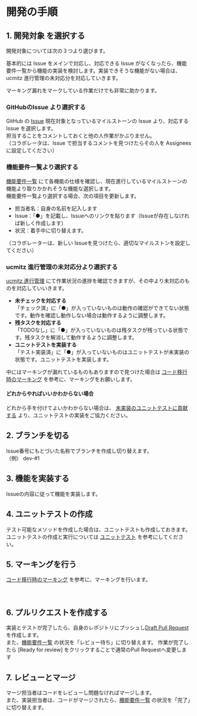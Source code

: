 # 開発の手順

## 1. 開発対象 を選択する

開発対象については次の３つより選びます。  

基本的には Issue をメインで対応し、対応できる Issue がなくなったら、機能要件一覧から機能の実装を検討します。実装できそうな機能がない場合は、ucmitz 進行管理の未対応分を対応していきます。

マーキング漏れをマークしている作業だけでも非常に助かります。

 
### GitHubのIssue より選択する
GitHub の [Issue](https://github.com/baserproject/ucmitz/issues) 現在対象となっているマイルストーンの Issue より、対応する Issue を選択します。  
担当することをコメントしておくと他の人作業がかぶりません。  
（コラボレータは、Issue で担当するコメントを見つけたらその人を Assignees に設定してください）

 
### 機能要件一覧より選択する
[機能要件一覧](https://docs.google.com/spreadsheets/d/1YT5PuZQdDNU0wrZdqYbh74KuLSw1SIt4_EKwPWOfDKA/edit#gid=0) にて各機能の仕様を確認し、現在進行しているマイルストーンの機能より取りかかれそうな機能な選択します。  
機能要件一覧より選択する場合、次の項目を更新します。

- 担当者名：自身の名前を記入します
- Issue：「●」を記載し、Issueへのリンクを貼ります（Issueが存在しなければ新しく作成します）
- 状況：着手中に切り替えます。

（コラボレーターは、新しい Issueを見つけたら、適切なマイルストンを設定してください）

 
### ucmitz 進行管理の未対応分より選択する 
[ucmitz 進行管理](https://docs.google.com/spreadsheets/d/1EGxMk-dy8WIg2NmgOKsS_fBXqDB6oJky9M0mB7TADEk/edit#gid=938641024) にて作業状況の進捗を確認できますが、その中より未対応のものを対応していいきます。

 - **未チェックを対応する**  
 「チェック済」に「●」が入っていないものは動作の確認ができてない状態です。動作を確認し動作しない場合は動作するように調整します。
 - **残タスクを対応する**  
 「TODOなし」に「●」が入っていないものは残タスクが残っている状態です。残タスクを解消して動作するように調整します。
 - **ユニットテストを実装する**  
 「テスト実装済」に「●」が入っていないものはユニットテストが未実装の状態です。ユニットテストを実装します。
 
中にはマーキングが漏れているものもありますので見つけた場合は [コード移行時のマーキング](./migration_rule#コード移行時のマーキング) を参考に、マーキングをお願いします。

#### どれからやればいいかわからない場合
どれから手を付けてよいかわからない場合は、 [未実装のユニットテストに貢献する](../test/unimplemented_unittest) より、ユニットテストの実装をご協力ください。

 
## 2. ブランチを切る

Issue番号にもとづいた名称でブランチを作成し切り替えます。  
（例） dev-#1

 
## 3. 機能を実装する

Issueの内容に従って機能を実装します。

 
## 4. ユニットテストの作成

テスト可能なメソッドを作成した場合は、ユニットテストも作成しておきます。  
ユニットテストの作成と実行については [ユニットテスト](../test/unittest) を参考にしてください。

 
## 5. マーキングを行う

[コード移行時のマーキング](./migration_rule#コード移行時のマーキング) を参考に、マーキングを行います。

　 
## 6. プルリクエストを作成する

実装とテストが完了したら、自身のレポジトリにプッシュし[Draft Pull Request](https://qiita.com/tatane616/items/13da1b6797a7b871ad58)を作成します。  
また、[機能要件一覧](https://docs.google.com/spreadsheets/d/1YT5PuZQdDNU0wrZdqYbh74KuLSw1SIt4_EKwPWOfDKA/edit#gid=0) の状況を「レビュー待ち」に切り替えます。
作業が完了したら [Ready for review] をクリックすることで通常のPull Requestへ変更します

## 7. レビューとマージ

マージ担当者はコードをレビューし問題なければマージします。  
また、実装担当者は、コードがマージされたら、[機能要件一覧](https://docs.google.com/spreadsheets/d/1YT5PuZQdDNU0wrZdqYbh74KuLSw1SIt4_EKwPWOfDKA/edit#gid=0) の状況を「完了」に切り替えます。

　
